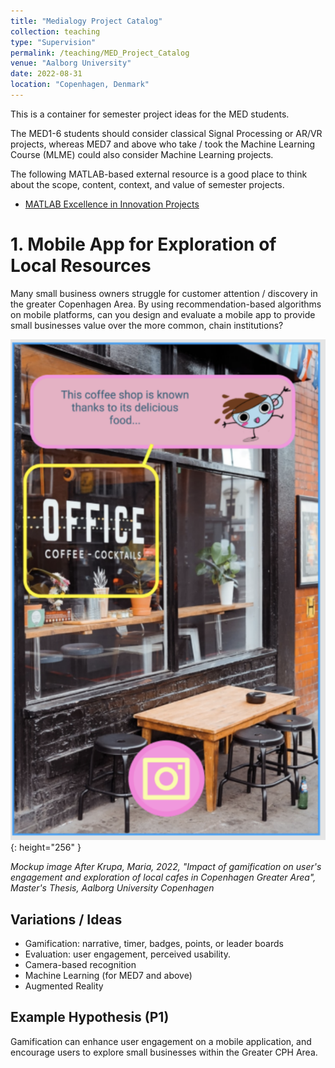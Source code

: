 ```yaml
---
title: "Medialogy Project Catalog"
collection: teaching
type: "Supervision"
permalink: /teaching/MED_Project_Catalog
venue: "Aalborg University"
date: 2022-08-31
location: "Copenhagen, Denmark"
---
```

This is a container for semester project ideas for the MED students.

The MED1-6 students should consider classical Signal Processing or AR/VR projects, whereas MED7 and above who take / took the Machine Learning Course (MLME) could also consider Machine Learning projects.

The following MATLAB-based external resource is a good place to think about the scope, content, context, and value of semester projects.

* [MATLAB Excellence in Innovation Projects](https://github.com/mathworks/MathWorks-Excellence-in-Innovation)

# 1. Mobile App for Exploration of Local Resources

Many small business owners struggle for customer attention / discovery in the greater Copenhagen Area. By using recommendation-based algorithms on mobile platforms, can you design and evaluate a mobile app to provide small businesses value over the more common, chain institutions?

![1661949836948](image/MED_Project_Catalog/1661949836948.png){: height="256" }

*Mockup image After Krupa, Maria, 2022, "Impact of gamification on user's engagement and exploration of local cafes in Copenhagen Greater Area", Master's Thesis, Aalborg University Copenhagen*

## Variations / Ideas

- Gamification: narrative, timer, badges, points, or leader boards
- Evaluation:  user engagement, perceived usability.
- Camera-based recognition
- Machine Learning (for MED7 and above)
- Augmented Reality

## Example Hypothesis (P1)

Gamification can enhance user engagement on a mobile application, and encourage users to explore small businesses within the Greater CPH Area.
